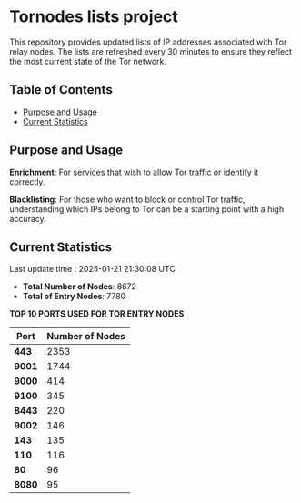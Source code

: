 # Tornodes lists project

This repository provides updated lists of IP addresses associated with Tor relay nodes. The lists are refreshed every 30 minutes to ensure they reflect the most current state of the Tor network.

## Table of Contents

- [Purpose and Usage](#purpose-and-usage)
- [Current Statistics](#current-statistics)


## Purpose and Usage

**Enrichment**: For services that wish to allow Tor traffic or identify it correctly.

**Blacklisting**: For those who want to block or control Tor traffic, understanding which IPs belong to Tor can be a starting point with a high accuracy.

## Current Statistics

Last update time : 2025-01-21 21:30:08 UTC

- **Total Number of Nodes**: 8672
- **Total of Entry Nodes**: 7780

**TOP 10 PORTS USED FOR TOR ENTRY NODES**

| **Port** | **Number of Nodes** |
|------|-----------------|
| **443**   | 2353  |
| **9001**   | 1744  |
| **9000**   | 414  |
| **9100**   | 345  |
| **8443**   | 220  |
| **9002**   | 146  |
| **143**   | 135  |
| **110**   | 116  |
| **80**   | 96  |
| **8080**   | 95  |

